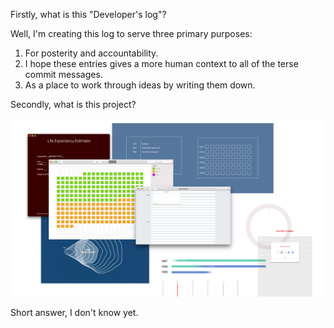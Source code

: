 Firstly, what is this "Developer's log"?

Well, I'm creating this log to serve three primary purposes:

1. For posterity and accountability.
2. I hope these entries gives a more human context to all of the terse commit messages.
3. As a place to work through ideas by writing them down.

Secondly, what is this project?

![Fig 1](./embed%20images/2017-06-11%20Fig%201.png)

Short answer, I don't know yet.
